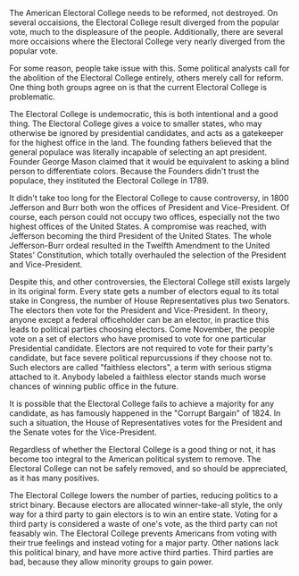 The American Electoral College needs to be reformed, not destroyed.
On several occaisions, the Electoral College result diverged from the popular vote, much to the displeasure of the people.
Additionally, there are several more occaisions where the Electoral College very nearly diverged from the popular vote.

For some reason, people take issue with this.
Some political analysts call for the abolition of the Electoral College entirely, others merely call for reform.
One thing both groups agree on is that the current Electoral College is problematic.

The Electoral College is undemocratic, this is both intentional and a good thing.
The Electoral College gives a voice to smaller states, who may otherwise be ignored by presidential candidates, and acts as a gatekeeper for the highest office in the land.
The founding fathers believed that the general populace was literally incapable of selecting an apt president.
Founder George Mason claimed that it would be equivalent to asking a blind person to differentiate colors.
Because the Founders didn't trust the populace, they instituted the Electoral College in 1789.

It didn't take too long for the Electoral College to cause controversy, in 1800 Jefferson and Burr both won the offices of President and Vice-President.
Of course, each person could not occupy two offices, especially not the two highest offices of the United States.
A compromise was reached, with Jefferson becoming the third President of the United States.
The whole Jefferson-Burr ordeal resulted in the Twelfth Amendment to the United States' Constitution, which totally overhauled the selection of the President and Vice-President.

Despite this, and other controversies, the Electoral College still exists largely in its original form.
Every state gets a number of electors equal to its total stake in Congress, the number of House Representatives plus two Senators.
The electors then vote for the President and Vice-President.
In theory, anyone except a federal officeholder can be an elector, in practice this leads to political parties choosing electors.
Come November, the people vote on a set of electors who have promised to vote for one particular Presidential candidate.
Electors are not required to vote for their party's candidate, but face severe political repurcussions if they choose not to.
Such electors are called "faithless electors", a term with serious stigma attached to it.
Anybody labeled a faithless elector stands much worse chances of winning public office in the future.

It is possible that the Electoral College fails to achieve a majority for any candidate, as has famously happened in the "Corrupt Bargain" of 1824.
In such a situation, the House of Representatives votes for the President and the Senate votes for the Vice-President.

Regardless of whether the Electoral College is a good thing or not, it has become too integral to the American political system to remove.
The Electoral College can not be safely removed, and so should be appreciated, as it has many positives.

The Electoral College lowers the number of parties, reducing politics to a strict binary.
Because electors are allocated winner-take-all style, the only way for a third party to gain electors is to win an entire state.
Voting for a third party is considered a waste of one's vote, as the third party can not feasably win.
The Electoral College prevents Americans from voting with their true feelings and instead voting for a major party.
Other nations lack this political binary, and have more active third parties.
Third parties are bad, because they allow minority groups to gain power.
